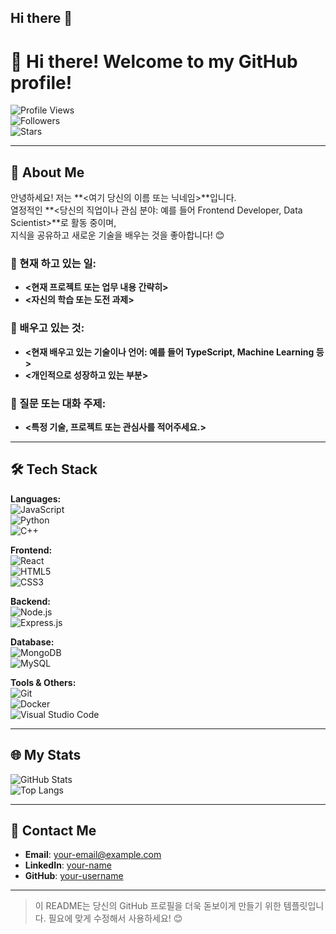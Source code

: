 ## Hi there 👋

<!--
**saya0209/saya0209** is a ✨ _special_ ✨ repository because its `README.md` (this file) appears on your GitHub profile.

Here are some ideas to get you started:

- 🔭 I’m currently working on ...
- 🌱 I’m currently learning ...
- 👯 I’m looking to collaborate on ...
- 🤔 I’m looking for help with ...
- 💬 Ask me about ...
- 📫 How to reach me: ...
- 😄 Pronouns: ...
- ⚡ Fun fact: ...
-->
# 👋 Hi there! Welcome to my GitHub profile!  

![Profile Views](https://komarev.com/ghpvc/?username=your-username&color=blueviolet)  
![Followers](https://img.shields.io/github/followers/your-username?style=social)  
![Stars](https://img.shields.io/github/stars/your-username?style=social)  

---

## 🌟 About Me  

안녕하세요! 저는 **<여기 당신의 이름 또는 닉네임>**입니다.  
열정적인 **<당신의 직업이나 관심 분야: 예를 들어 Frontend Developer, Data Scientist>**로 활동 중이며,  
지식을 공유하고 새로운 기술을 배우는 것을 좋아합니다! 😊  

### 🔭 현재 하고 있는 일:  
- **<현재 프로젝트 또는 업무 내용 간략히>**  
- **<자신의 학습 또는 도전 과제>**  

### 🌱 배우고 있는 것:  
- **<현재 배우고 있는 기술이나 언어: 예를 들어 TypeScript, Machine Learning 등>**  
- **<개인적으로 성장하고 있는 부분>**  

### 💬 질문 또는 대화 주제:  
- **<특정 기술, 프로젝트 또는 관심사를 적어주세요.>**

---

## 🛠️ Tech Stack  

**Languages:**  
![JavaScript](https://img.shields.io/badge/JavaScript-F7DF1E?style=flat-square&logo=javascript&logoColor=black)  
![Python](https://img.shields.io/badge/Python-3776AB?style=flat-square&logo=python&logoColor=white)  
![C++](https://img.shields.io/badge/C++-00599C?style=flat-square&logo=c%2B%2B&logoColor=white)  

**Frontend:**  
![React](https://img.shields.io/badge/React-61DAFB?style=flat-square&logo=react&logoColor=black)  
![HTML5](https://img.shields.io/badge/HTML5-E34F26?style=flat-square&logo=html5&logoColor=white)  
![CSS3](https://img.shields.io/badge/CSS3-1572B6?style=flat-square&logo=css3&logoColor=white)  

**Backend:**  
![Node.js](https://img.shields.io/badge/Node.js-339933?style=flat-square&logo=node-dot-js&logoColor=white)  
![Express.js](https://img.shields.io/badge/Express.js-000000?style=flat-square&logo=express&logoColor=white)  

**Database:**  
![MongoDB](https://img.shields.io/badge/MongoDB-47A248?style=flat-square&logo=mongodb&logoColor=white)  
![MySQL](https://img.shields.io/badge/MySQL-4479A1?style=flat-square&logo=mysql&logoColor=white)  

**Tools & Others:**  
![Git](https://img.shields.io/badge/Git-F05032?style=flat-square&logo=git&logoColor=white)  
![Docker](https://img.shields.io/badge/Docker-2496ED?style=flat-square&logo=docker&logoColor=white)  
![Visual Studio Code](https://img.shields.io/badge/VS_Code-007ACC?style=flat-square&logo=visual-studio-code&logoColor=white)  

---

## 🌐 My Stats  

![GitHub Stats](https://github-readme-stats.vercel.app/api?username=your-username&show_icons=true&theme=radical)  
![Top Langs](https://github-readme-stats.vercel.app/api/top-langs/?username=your-username&layout=compact&theme=radical)  

---

## 💌 Contact Me  

- **Email**: your-email@example.com  
- **LinkedIn**: [your-name](https://linkedin.com/in/your-name)  
- **GitHub**: [your-username](https://github.com/your-username)  

---

> 이 README는 당신의 GitHub 프로필을 더욱 돋보이게 만들기 위한 템플릿입니다. 필요에 맞게 수정해서 사용하세요! 😊  
